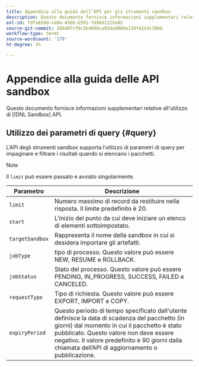 ```yaml
---
title: Appendice alla guida dell’API per gli strumenti sandbox
description: Questo documento fornisce informazioni supplementari relative all’utilizzo dell’API Sandbox Tooling.
exl-id: fdfa019d-ce0e-456b-b591-7d96d1115e02
source-git-commit: 308d07cf0c3b4096ca934a9008a13bf425dc30b6
workflow-type: tm+mt
source-wordcount: '179'
ht-degree: 3%

---
```


# Appendice alla guida delle API sandbox

Questo documento fornisce informazioni supplementari relative all&#39;utilizzo di [!DNL Sandbox] API.

## Utilizzo dei parametri di query {#query}

L’API degli strumenti sandbox supporta l’utilizzo di parametri di query per impaginare e filtrare i risultati quando si elencano i pacchetti.

>[!NOTE]
>
>Il `limit` può essere passato e avviato singolarmente.

| Parametro | Descrizione |
| --- | --- |
| `limit` | Numero massimo di record da restituire nella risposta. Il limite predefinito è 20. |
| `start` | L’inizio del punto da cui deve iniziare un elenco di elementi sottoimpostato. |
| `targetSandbox` | Rappresenta il nome della sandbox in cui si desidera importare gli artefatti. |
| `jobType` | tipo di processo. Questo valore può essere NEW, RESUME e ROLLBACK. |
| `jobStatus` | Stato del processo. Questo valore può essere PENDING, IN_PROGRESS, SUCCESS, FAILED e CANCELED. |
| `requestType` | Tipo di richiesta. Questo valore può essere EXPORT, IMPORT e COPY. |
| `expiryPeriod ` | Questo periodo di tempo specificato dall&#39;utente definisce la data di scadenza del pacchetto (in giorni) dal momento in cui il pacchetto è stato pubblicato. Questo valore non deve essere negativo. Il valore predefinito è 90 giorni dalla chiamata dell’API di aggiornamento o pubblicazione. |
